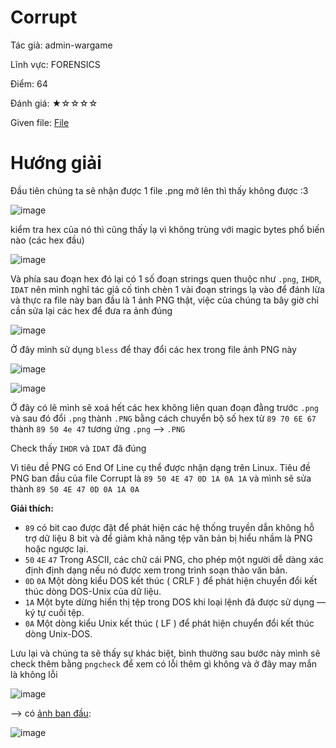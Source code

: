 # Corrupt
Tác giả:  admin-wargame

Lĩnh vực: FORENSICS

Điểm: 64

Đánh giá: ★☆☆☆☆

Given file: [File](/challenge_wargame/for/for5)

# Hướng giải

Đầu tiên chúng ta sẽ nhận được 1 file .png mở lên thì thấy không được :3

![image](https://user-images.githubusercontent.com/87920408/212944051-880dfff7-7139-40b2-9173-6ddeb276edd1.png)

kiểm tra hex của nó thì cũng thấy lạ vì không trùng với magic bytes phổ biến nào (các hex đầu)

![image](https://user-images.githubusercontent.com/87920408/212944716-d970804a-c23a-4396-a738-fbdaeeb8b283.png)

Và phía sau đoạn hex đó lại có 1 số đoạn strings quen thuộc như `.png`, `IHDR`, `IDAT` nên mình nghĩ tác giả cố tình chèn 1 vài đoạn strings lạ vào để đánh lừa và thực ra file này ban đầu là 1 ảnh PNG thật, việc của chúng ta bây giờ chỉ cần sửa lại các hex để đưa ra ảnh đúng 

![image](https://user-images.githubusercontent.com/87920408/212945543-9d5c25e9-59c0-4314-b0c8-ff9f9fa4a03a.png)

Ở đây mình sử dụng `bless` để thay đổi các hex trong file ảnh PNG này

![image](https://user-images.githubusercontent.com/87920408/212945730-5541dd33-63fd-4c73-aedc-916d8fb71900.png)

![image](https://user-images.githubusercontent.com/87920408/212945860-5e121166-f32d-47f9-a636-65eb4ff856de.png)

Ở đây có lẽ mình sẽ xoá hết các hex không liên quan đoạn đằng trước `.png` và sau đó đổi `.png` thành `.PNG` bằng cách chuyển bộ số hex từ `89 70 6E 67` thành `89 50 4e 47` tương ứng `.png` --> `.PNG`

Check thấy `IHDR` và `IDAT` đã đúng

Vì tiêu đề PNG có End Of Line cụ thể được nhận dạng trên Linux. Tiêu đề PNG ban đầu của file Corrupt là `89 50 4E 47 0D 1A 0A 1A` và mình sẽ sửa thành `89 50 4E 47 0D 0A 1A 0A`

**Giải thích:** 
- `89` có bit cao được đặt để phát hiện các hệ thống truyền dẫn không hỗ trợ dữ liệu 8 bit và để giảm khả năng tệp văn bản bị hiểu nhầm là PNG hoặc ngược lại.
- `50` `4E` `47` Trong ASCII, các chữ cái PNG, cho phép một người dễ dàng xác định định dạng nếu nó được xem trong trình soạn thảo văn bản.
- `0D` `0A`	Một dòng kiểu DOS kết thúc ( CRLF ) để phát hiện chuyển đổi kết thúc dòng DOS-Unix của dữ liệu.
- `1A` Một byte dừng hiển thị tệp trong DOS khi loại lệnh đã được sử dụng — ký tự cuối tệp.
- `0A` Một dòng kiểu Unix kết thúc ( LF ) để phát hiện chuyển đổi kết thúc dòng Unix-DOS.

Lưu lại và chúng ta sẽ thấy sự khác biệt, bình thường sau bước này mình sẽ check thêm bằng `pngcheck` để xem có lỗi thêm gì không và ở đây may mắn là không lỗi

![image](https://user-images.githubusercontent.com/87920408/212949862-256f1ae0-8538-430c-9542-0b3b6f36d4bb.png)

--> có [ảnh ban đầu](/solutions/Corrupt_full.png):

![image](https://user-images.githubusercontent.com/87920408/212951189-19e1f834-ae9f-4f90-a56e-3cb83c3f5ff4.png)



